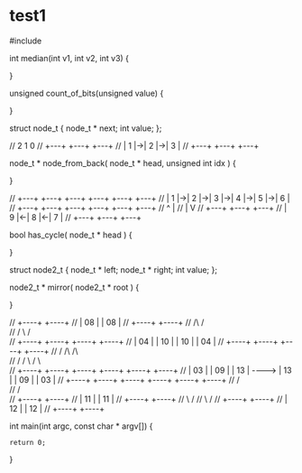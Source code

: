 # test1

#include <iostream>

int median(int v1, int v2, int v3)
{
    
}

unsigned count_of_bits(unsigned value)
{
    
}

struct node_t {
    node_t * next;
    int value;
};

//   2      1      0
// +---+  +---+  +---+
// | 1 |->| 2 |->| 3 |
// +---+  +---+  +---+

node_t * node_from_back( node_t * head, unsigned int idx )
{
    
}


// +---+  +---+  +---+  +---+  +---+  +---+
// | 1 |->| 2 |->| 3 |->| 4 |->| 5 |->| 6 |
// +---+  +---+  +---+  +---+  +---+  +---+
//                        ^             |
//                        |             V
//                      +---+  +---+  +---+
//                      | 9 |<-| 8 |<-| 7 |
//                      +---+  +---+  +---+

bool has_cycle( node_t * head )
{
    
}

struct node2_t
{
    node_t * left;
    node_t * right;
    int value;
};

node2_t * mirror( node2_t * root )
{
    
}

//                +----+                                              +----+
//                | 08 |                                              | 08 |
//                +----+                                              +----+
//                  /\                                                  /\
//                 /  \                                                /  \
//           +----+    +----+                                    +----+    +----+
//           | 04 |    | 10 |                                    | 10 |    | 04 |
//           +----+    +----+                                    +----+    +----+
//             /         /\                                        /\          \
//            /         /  \                                      /  \          \
//      +----+    +----+    +----+                          +----+    +----+     +----+
//      | 03 |    | 09 |    | 13 |         ---->            | 13 |    | 09 |     | 03 |
//      +----+    +----+    +----+                          +----+    +----+     +----+
//                            /                                \
//                           /                                  \
//                     +----+                                    +----+
//                     | 11 |                                    | 11 |
//                     +----+                                    +----+
//                        \                                     /
//                         \                                   /
//                          +----+                       +----+
//                          | 12 |                       | 12 |
//                          +----+                       +----+


int main(int argc, const char * argv[]) {

    return 0;
}
